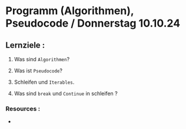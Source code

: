 # Programm (Algorithmen), Pseudocode / Donnerstag 10.10.24

## Lernziele :

1. Was sind `Algorithmen`?

2. Was ist `Pseudocode`?

3. Schleifen und `Iterables`.

4. Was sind `break` und `Continue` in schleifen ?

### Resources :

- []()
